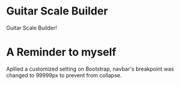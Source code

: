 # Guitar Scale Builder
Guitar Scale Builder!

# A Reminder to myself
Apllied a customized setting on Bootstrap, navbar's breakpoint was changed to 99999px to prevent from collapse.
